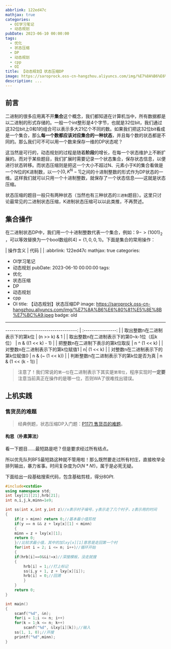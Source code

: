 ```yaml
---
abbrlink: 122ed47c
mathjax: true
categories:
  - OI学习笔记
  - 动态规划
pubDate: 2023-06-10 00:00:00
tags:
  - 优化
  - 状态压缩
  - DP
  - 动态规划
  - cpp
  - OI
title: 【动态规划】状态压缩DP
image: https://saroprock.oss-cn-hangzhou.aliyuncs.com/img/%E7%8A%B6%E6%80%81%E5%8E%8B%E7%BC%A9.jpeg
description: ...
---
```

## 前言

二进制的很多应用离不开**集合**这个概念，我们都知道在计算机当中，所有数据都是以二进制的形式存储的。一般一个int整形是4个字节，也就是32位bit，我们通过这32位bit上0和1的组合可以表示多大21亿个不同的数。如果我们把这32位bit看成是一个集合，那么**每一个数都应该对应集合的一种状态**，并且每个数的状态都是不同的。那么我们可不可以用一个数来保存一维的DP状态呢？

这当然是可行的，动态规划的过程是随着**阶段**的增长，在每一个状态维护上不断扩展的。而对于某些题目，我们扩展时需要记录一个状态集合，保存状态信息，以便进行状态转移。而状态压缩则是把这一个大小不超过N、元素小于K的集合看做是一个N位的K进制数，以一个$[0, K^N - 1]$之间的十进制整数的形式作为DP状态的一维。这样我们就可以只用一个十进制整数，就保存了一个状态信息——这就是状态压缩。

状态压缩的题目一般只有两种状态（当然也有三种状态的`三进制`题目）。这里只讨论最常见的二进制状态压缩，K进制状态压缩可以以此类推，不再赘述。

## 集合操作

在二进制状态DP中，我们用一个十进制整数代表一个集合，例如：$9 -> (1001)_{2}$ ，可以等效替换为一个bool数组$B[4] = \{1, 0, 0, 1\}$。下面是集合的常用操作：


|                  操作含义                  |        代码        |
| :abbrlink: 122ed47c
mathjax: true
categories:
  - OI学习笔记
  - 动态规划
pubDate: 2023-06-10 00:00:00
tags:
  - 优化
  - 状态压缩
  - DP
  - 动态规划
  - cpp
  - OI
title: 【动态规划】状态压缩DP
image: https://saroprock.oss-cn-hangzhou.aliyuncs.com/img/%E7%8A%B6%E6%80%81%E5%8E%8B%E7%BC%A9.jpeg
badge: old
---
-----------------------------------: | :----------------: |
|       取出整数n在二进制表示下的第k位       |    (n >> k) & 1    |
| 取出整数n在二进制表示下的第0~k-1位（后k位） | n & ((1 << k) - 1) |
|      把整数n在二进制下表示的第k位取反      |    n ^ (1 << k)    |
|      对整数n在二进制表示下的第k位赋值1      |    n\| (1 << k)    |
|      对整数n在二进制表示下的第k位赋值0      |  n & (~ (1 << k))  |
|   判断整数n在二进制表示下的第k位是否为真   | n & (1 << (k - 1)) |

> 注意了！我们常说的`第一位`在二进制表示下其实是`第零位`，程序实现时**一定要**注意当前真正在操作的是哪一位，否则WA了很难找出错误。

## 上机实践

### 售货员的难题

> 经典例题，状态压缩DP入门题：[P1171 售货员的难题](https://www.luogu.com.cn/problem/P1171)。

#### 构思（朴素算法）

看一下题目……最短路是吧？但是要求经过所有结点。

所以优先队列BFS最短路这种就不管用啦！那么既然要走过所有村庄，直接枚举全排列输出，暴力省事。时间复杂度为$O(N * N!)$，属于是必死无疑。

下面给出一段基础搜索代码，包含基础剪枝，得分$80Pt$.

```c++
#include<cstdio>
using namespace std;
int lxy[21][21],hrb[21];
int n,i,j,k,minn=1e9;

int ss(int x,int y,int z)//x表示村子编号，y表示走了几个村子，z表示用的时间
{
    if(z > minn) return 0;//基本最小值剪枝
    if(y == n && z + lxy[x][1] < minn)
    {
	minn = z + lxy[x][1];
	return 0;
    }//比较求最小值，其中的加lxy[x][1]意思是走回第一个村
    for(int i = 2; i <= n; i++)//循环开始
    {
	if(hrb[i]==0&&i!=x)//深搜模板，没走就搜
	{
	    hrb[i] = 1;//打上标记
	    ss(i,y + 1, z + lxy[x][i]);
	    hrb[i] = 0;//回溯
        }
    }
    return 0;
}

int main()
{
    scanf("%d", &n);
    for(i = 1;i <= n; i++)
	for(k = 1;k <= n; k++)
	    scanf("%d", &lxy[i][k]);//输入
    ss(1, 1, 0);//开搜
    printf("%d",minn);
}
```
